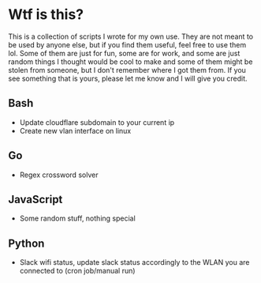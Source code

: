# Wtf is this?

This is a collection of scripts I wrote for my own use. They are not meant to be used by anyone else, but if you find them useful, feel free to use them lol. Some of them are just for fun, some are for work, and some are just random things I thought would be cool to make and some of them might be stolen from someone, but I don't remember where I got them from. If you see something that is yours, please let me know and I will give you credit.

## Bash

- Update cloudflare subdomain to your current ip
- Create new vlan interface on linux

## Go

- Regex crossword solver

## JavaScript

- Some random stuff, nothing special

## Python

- Slack wifi status, update slack status accordingly to the WLAN you are connected to (cron job/manual run)

